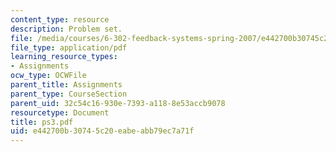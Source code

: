 ```yaml
---
content_type: resource
description: Problem set.
file: /media/courses/6-302-feedback-systems-spring-2007/e442700b30745c20eabeabb79ec7a71f_ps3.pdf
file_type: application/pdf
learning_resource_types:
- Assignments
ocw_type: OCWFile
parent_title: Assignments
parent_type: CourseSection
parent_uid: 32c54c16-930e-7393-a118-8e53accb9078
resourcetype: Document
title: ps3.pdf
uid: e442700b-3074-5c20-eabe-abb79ec7a71f
---
```


